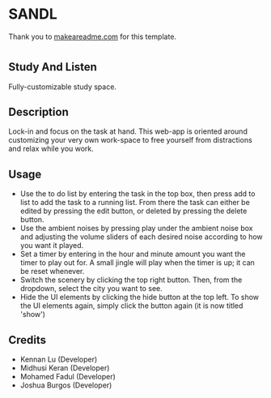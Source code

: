 # SANDL
Thank you to [makeareadme.com](https://www.makeareadme.com/) for this template.

#

## Study And Listen
Fully-customizable study space.

## Description
Lock-in and focus on the task at hand. This web-app is oriented around customizing your very own work-space to free yourself from distractions and relax while you work.

## Usage
- Use the to do list by entering the task in the top box, then press add to list to add the task to a running list. From there the task can either be edited by pressing the edit button, or deleted by pressing the delete button.
- Use the ambient noises by pressing play under the ambient noise box and adjusting the volume sliders of each desired noise according to how you want it played.
- Set a timer by entering in the hour and minute amount you want the timer to play out for. A small jingle will play when the timer is up; it can be reset whenever.
- Switch the scenery by clicking the top right button. Then, from the dropdown, select the city you want to see.
- Hide the UI elements by clicking the hide button at the top left. To show the UI elements again, simply click the button again (it is now titled 'show')

## Credits

- Kennan Lu (Developer)
- Midhusi Keran (Developer)
- Mohamed Fadul (Developer)
- Joshua Burgos (Developer)
